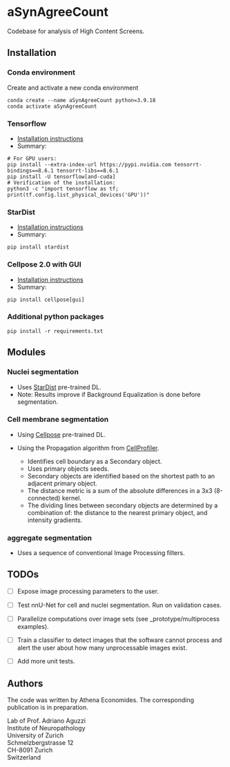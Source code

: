 # aSynAgreeCount

Codebase for analysis of High Content Screens.



## Installation

### Conda environment
Create and activate a new conda environment
```
conda create --name aSynAgreeCount python=3.9.18
conda activate aSynAgreeCount
```

### Tensorflow
* [Installation instructions](https://www.tensorflow.org/install/pip)
* Summary:
```
# For GPU users:
pip install --extra-index-url https://pypi.nvidia.com tensorrt-bindings==8.6.1 tensorrt-libs==8.6.1
pip install -U tensorflow[and-cuda]
# Verification of the installation:
python3 -c "import tensorflow as tf; print(tf.config.list_physical_devices('GPU'))"
```

### StarDist
* [Installation instructions](https://github.com/stardist/stardist#installation)
* Summary:
```
pip install stardist
```

### Cellpose 2.0 with GUI  
* [Installation instructions](https://github.com/MouseLand/cellpose)
* Summary:
```
pip install cellpose[gui]
```

### Additional python packages
```
pip install -r requirements.txt
```
<!---
I installed:
    pip install scikit-image matplotlib click pytest pyyaml pandas plotly kaleido
-->




## Modules

### Nuclei segmentation

* Uses [StarDist](https://github.com/stardist/stardist) pre-trained DL.
* Note: Results improve if Background Equalization is done before segmentation.

<!---
Installation:  
* tensorflow: https://www.tensorflow.org/install/pip
* cupy: https://docs.cupy.dev/en/stable/install.html (`conda install -c conda-forge cupy`)
* pip install scikit-image
* pip install stardist
-->

### Cell membrane segmentation

* Using [Cellpose](https://github.com/mouseland/cellpose) pre-trained DL.

* Using the Propagation algorithm from [CellProfiler](https://cellprofiler.org).  

    * Identifies cell boundary as a Secondary object.  
    * Uses primary objects seeds.  
    * Secondary objects are identified based on the shortest path to an adjacent primary object.  
    * The distance metric is a sum of the absolute differences in a 3x3 (8-connected) kernel.  
    * The dividing lines between secondary objects are determined by a combination of: the distance to the nearest primary object, and intensity gradients.  


### aggregate segmentation

* Uses a sequence of conventional Image Processing filters.

<!---
### Unit tests

```
conda install pytest
cd unitTests
./run.sh
```
-->


## TODOs
* [ ] Expose image processing parameters to the user.
* [ ] Test nnU-Net for cell and nuclei segmentation. Run on validation cases.
* [ ] Parallelize computations over image sets (see _prototype/multiprocess examples).
* [ ] Train a classifier to detect images that the software cannot process and alert the user about how many unprocessable images exist.
* [ ] Add more unit tests.


<!---
## Package tracking

To collect all packages used by the code, [pipreqs](https://github.com/bndr/pipreqs) is used.
```
conda install pipreqs
```

Collect installed packages:
```
pip freeze > requirements.txt
```

The packages inside the requirements.txt file can be installed with
```
pip install -r requirements.txt
```
-->



## Authors

The code was written by Athena Economides. The corresponding publication is in preparation.

Lab of Prof. Adriano Aguzzi  
Institute of Neuropathology  
University of Zurich  
Schmelzbergstrasse 12  
CH-8091 Zurich  
Switzerland

